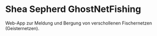 # Shea Sepherd GhostNetFishing 
Web-App zur Meldung und Bergung von verschollenen Fischernetzen (Geisternetzen). 

